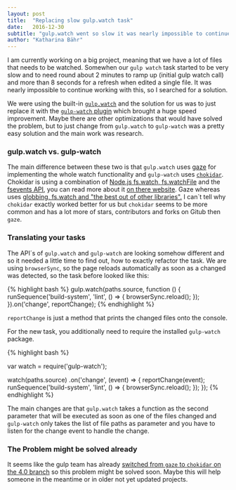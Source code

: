 ```yaml
---
layout: post
title:  "Replacing slow gulp.watch task"
date:   2016-12-30
subtitle: "gulp.watch went so slow it was nearly impossible to continue working with this, so I searched for a solution."
author: "Katharina Bähr"
---
```



<p class="intro">
<span class="dropcap">I</span> am currently working on a big project, meaning that we have a lot of files that needs to be watched. Somewhen our <code>gulp watch</code> task started to be very slow and to need round about 2 minutes to ramp up (initial gulp watch call) 
and more than 8 seconds for a refresh when edited a single file. It was nearly impossible to continue working with this, so I searched for a solution.
</p>

We were using the built-in <a href="https://github.com/gulpjs/gulp/blob/master/docs/API.md" title="link to gulp.watch"><code>gulp.watch</code></a> and the solution for us was to just replace it with the 
<a href="https://www.npmjs.com/package/gulp-watch" title="link to gulp.watch"><code>gulp-watch</code> plugin</a> which brought a huge speed improvement.
Maybe there are other optimizations that would have solved the problem, but to just change from <code>gulp.watch</code> to <code>gulp-watch</code> was a pretty easy solution and the main work was research.

<h3>gulp.watch vs. gulp-watch</h3>

<p>

The main difference between these two is that <code>gulp.watch</code> uses <a href="https://github.com/shama/gaze" title="link to the gaze library">gaze</a> for implementing the whole watch functionality and 
<code>gulp-watch</code> uses <a href="https://github.com/paulmillr/chokidar" title="link to the chokidar library"><code>chokidar</code></a>. 
Chokidar is using a combination of <a href="https://nodejs.org/docs/latest/api/fs.html" title="link to node.js API"> Node.js fs.watch, fs.watchFile</a> and the 
<a href="https://www.npmjs.com/package/fsevents" title="link to fsevents API">fsevents API</a>, you can read more about it <a href="https://www.npmjs.com/package/chokidar" title="link to chokidar on npm">
on there website</a>.
Gaze whereas uses <a href="" title="">globbing, fs.watch and "the best out of other libraries".</a> I can´t tell why <code>chokidar</code> exactly worked better for us but <code>chokidar</code> seems 
to be more common and has a lot more of stars, contributors and forks on Gitub then <code>gaze</code>.
</p>

<h3>Translating your tasks</h3>

The API´s of <code>gulp.watch</code> and <code>gulp-watch</code> are looking somehow different and so it needed a little time to find out, how to exactly refactor the task.
We are using <code>browserSync</code>, so the page reloads automatically as soon as a changed was detected, so the task before looked like this:

{% highlight bash %}
gulp.watch(paths.source, function () {
    runSequence('build-system', 'lint', () => {
        browserSync.reload();
    });
}).on('change', reportChange);
{% endhighlight %} 

<code>reportChange</code> is just a method that prints the changed files onto the console.

For the new task, you additionally need to require the installed <code>gulp-watch</code> package.

{% highlight bash %}

var watch = require('gulp-watch');

watch(paths.source)
.on('change', (event) => {
    reportChange(event);
    runSequence('build-system', 'lint', () => {
        browserSync.reload();
    });
});
{% endhighlight %}

The main changes are that <code>gulp.watch</code> takes a function as the second parameter that will be executed as soon as one of the files changed and <code>gulp-watch</code> only takes the list of file paths as parameter and
you have to listen for the change event to handle the change.


<h3>The Problem might be solved already</h3>

It seems like the gulp team has already <a href="https://github.com/gulpjs/gulp/blob/4.0/index.js" title="link to chokidar change">switched from <code>gaze</code> to <code>chokidar</code> on the 4.0 branch</a> so this problem might be solved soon.
Maybe this will help someone in the meantime or in older not yet updated projects.

